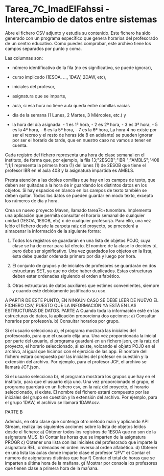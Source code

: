 # Tarea_7C_ImadElFahssi - Intercambio de datos entre sistemas

Abre el fichero CSV adjunto y estudia su contenido. Este fichero ha sido generado con un programa específico que genera horarios del profesorado de un centro educativo. Como puedes comprobar, este archivo tiene los campos separados por punto y coma.

Las columnas son:

 - número identificativo de la fila (no es significativo, se puede ignorar),

 - curso implicado (1ESOA, ..., 1DAW, 2DAW, etc),

 - iniciales del profesor,

 - asignatura que se imparte,

 - aula, si esa hora no tiene aula queda entre comillas vacías

 - día de la semana (1 Lunes, 2 Martes, 3 Miércoles, etc.) y

 - la hora del día asignada:
        - 1 es 1ª hora, 
        - 2 es 2ª hora, 
        - 3 es 3ª hora, 
        - 5 es la 4ª hora,
        - 6 es la 5ª hora,
        - 7 es la 6ª hora,
La hora 4 no existe por ser el recreo y el resto de horas (de 8 en adelante) se pueden ignorar por ser el horario de tarde, que en nuestro caso no vamos a tener en cuenta.

Cada registro del fichero representa una hora de clase semanal en el instituto, de forma que, por ejemplo, la fila
13;"2ESOB";"IBR ";"AMBLS";"408 ";1;1 representa la primera hora (1) del lunes (1) de 2ESOB que tiene el profesor IBR en el aula 408 y la asignatura impartida es AMBLS.

Presta atención a las dobles comillas que hay en los campos de texto, que deben ser quitadas a la hora de ir guardando los distintos datos en los objetos. Si hay espacios en blanco en los campos de texto también se deben quitar. Todos los datos se pueden guardar en modo texto, excepto los números de día y hora. 

Crea un nuevo proyecto Maven, llamado tarea7c+tunombre. Implementa una aplicación que permita consultar el horario semanal de cualquier unidad (1ESOA, 1ESOB, etc) o de cualquier profesor/a. Para ello, una vez leído el fichero desde la carpeta raíz del proyecto, se procederá a almacenar la información de la siguiente forma:
1. Todos los registros se guardarán en una lista de objetos POJO, cuya clase se ha de crear para tal efecto. El nombre de la clase lo decides tú, pero debe ser significativo. Una vez guardados los objetos en la lista, ésta debe quedar ordenada primero por día y luego por hora.

2. El conjunto de grupos y de iniciales de profesores se guardarán en dos estructuras SET, ya que no debe haber duplicados. Estas estructuras deben estar ordenadas siguiendo el orden alfabético. 
3. Otras estructuras de datos auxiliares que estimes convenientes, siempre y cuando esté debidamente justificado su uso.


A PARTIR DE ESTE PUNTO, EN NINGÚN CASO SE DEBE LEER DE NUEVO EL FICHERO CSV, PUESTO QUE LA INFORMACIÓN YA ESTÁ EN LAS ESTRUCTURAS DE DATOS.
PARTE A
Cuando toda la información esté en las estructuras de datos, la aplicación proporciona dos opciones:
a) Consultar horarios por profesor/a.
b) Consultar horarios por grupo.


Si el usuario selecciona a), el programa mostrará las iniciales del profesorado, para que el usuario elija una. Una vez proporcionada la inicial por parte del usuario, el programa guardará en un fichero json, en la raíz del proyecto, el horario seleccionado, si existe, volcando el objeto POJO en el archivo, al igual que hicimos con el ejercicio de las app. El nombre del fichero estará compuesto por las iniciales del profesor en cuestión y la extensión del archivo. Por ejemplo, para el profesor JCF, el archivo se llamará JCF.json. 

Si el usuario selecciona b), el programa mostrará los grupos que hay en el instituto, para que el usuario elija uno. Una vez proporcionado el grupo, el programa guardará en un fichero csv, en la raíz del proyecto, el horario seleccionado, si existe. El nombre del fichero estará compuesto por las iniciales del grupo en cuestión y la extensión del archivo. Por ejemplo, para el grupo 1DAW, el archivo se llamará 1DAW.csv.

PARTE B

Además, en otra clase que contenga otro método main y aplicando API Stream, realiza las siguientes acciones sobre la lista de objetos leídos desde el fichero:
a) Obtener todos los registros de 1ESOA que no son de la asignatura MUS.
b) Contar las horas que se imparten de la asignatura PROGR
c) Obtener una lista con las iniciales del profesorado que imparte la asignatura REL, ordenadas en orden inverso al orden alfabético.
d) Obtener en una lista las aulas donde imparte clase el profesor "JFV"
e) Contar el número de asignaturas distintas que hay
f) Contar el total de horas que se imparten a última hora de la mañana.
g) Mostrar por consola los profesores que tienen clase a primera hora de la mañana.
